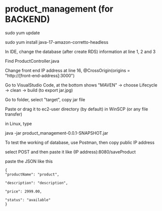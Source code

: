 # product_management (for BACKEND) 

sudo yum update

sudo yum install java-17-amazon-corretto-headless

In IDE, change the database (after create RDS) information at line 1, 2 and 3

Find ProductController.java

Change front end IP address at line 16, @CrossOrigin(origins = "http://[front-end-address]:3000") 

Go to VisualStudio Code, at the bottom shows "MAVEN"  -> choose Lifecycle -> clean -> build (to export jar.jpg)

Go to folder, select "target", copy jar file

Paste or drag it to ec2-user directory (by default) in WinSCP (or any file transfer)

in Linux, type 

java -jar product_management-0.0.1-SNAPSHOT.jar

To test the working of database, use Postman, then copy public IP address

select POST and then paste it like (IP address):8080/saveProduct

paste the JSON like this
   
    {
    "productName": "product",
    
    "description": "description",
    
    "price": 2999.00,
    
    "status": "available" 
    }


